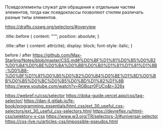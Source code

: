 
Псевдоэлементы служат для обращения к отдельным частям элементов, тогда как псевдоклассы позволяют стилям различать разные типы элементов.

https://drafts.csswg.org/selectors/#overview

.title::before {
content: "“";
position: absolute;
}

.title::after {
content: attr(cite);
display: block;
font-style: italic;
}


before / after
https://github.com/Max-Starling/Notes/blob/master/CSS.md#%D0%BF%D1%81%D0%B5%D0%B2%D0%B4%D0%BE%D0%BA%D0%BB%D0%B0%D1%81%D1%81%D1%8B-%D0%B8-%D0%BF%D1%81%D0%B5%D0%B2%D0%B4%D0%BE%D1%8D%D0%BB%D0%B5%D0%BC%D0%B5%D0%BD%D1%82%D1%8B
https://www.youtube.com/watch?v=RGBozr0FUCo&t=326s

https://webref.ru/css/selector
https://doka-guide.vercel.app/css/tag-selector/
https://dan-it.gitlab.io/fe-book/programming_essentials/html_css/ext_30_useful_css-selectors/ext_30_useful_css-selectors.html
https://devreflex.ru/html-css/selektory-v-css
https://www.w3.org/TR/selectors-3/#universal-selector
https://css-live.ru/articles-css/impossible-pseudos.html
